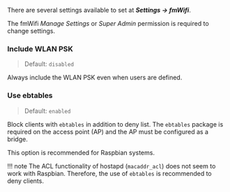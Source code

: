 There are several settings available to set at **_Settings → fmWifi_**.

The fmWifi _Manage Settings_ or _Super Admin_ permission is required to change settings.

### Include WLAN PSK
>Default: `disabled`

Always include the WLAN PSK even when users are defined.

### Use ebtables
>Default: `enabled`

Block clients with `ebtables` in addition to deny list. The `ebtables` package is required on the access point (AP) and the AP must be configured as a bridge.

This option is recommended for Raspbian systems.

!!! note
    The ACL functionality of hostapd (`macaddr_acl`) does not seem to work with Raspbian. Therefore, the use of `ebtables` is recommended to deny clients.